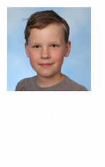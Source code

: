 <head>
  <title>Giel Muggen</title>
  <style>
    body {
      text-align: center;
      background: url("/deruimte.jpg");
      background-size: cover;
      background-position: center;
      color: white;
      font-family: helvetica;
    }
    p {
      font-size: 22px;
    }
  </style>
</head>
<body>
<img src="/Mijn Hoofd.jfif">
  <h1>GIEL MUGGEN</h1>
  <p>Hele goeie website</p>
  <ul>"Ik zit op het Ds. Pierson college"
  </ul>
</body>
